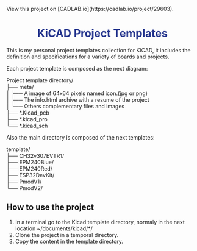 <p align=rigth>View this project on [CADLAB.io](https://cadlab.io/project/29603).</p>

<h1 align=center style='color: #26368E;'>KiCAD Project Templates</h1>

This is my personal project templates collection for KiCAD, it includes the definition and specifications for a variety of boards and projects.

Each project template is composed as the next diagram:

Project template directory/  
├── meta/  
│ ├── A image of 64x64 pixels named icon.(jpg or png)  
│ ├── The info.html archive with a resume of the project  
│ └── Others complementary files and images  
├── *.Kicad_pcb  
├── *.kicad_pro  
└── *.kicad_sch

Also the main directory is composed of the next templates:

template/  
├── CH32v307EVTR1/  
├── EPM240Blue/  
├── EPM240Red/  
├── ESP32DevKit/  
├── PmodV1/  
└── PmodV2/

## How to use the project

1. In a terminal go to the Kicad template directory, normaly in the next location ~/documents/kicad/\*/
2. Clone the project in a temporal directory.
3. Copy the content in the template directory.
